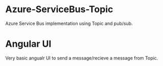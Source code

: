 # Azure-ServiceBus-Topic
Azure Service Bus implementation using Topic and pub/sub.

# Angular UI
Very basic angualr UI to send a message/recieve a message from Topic.
